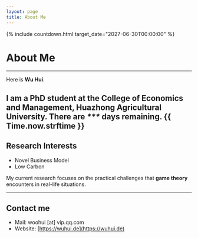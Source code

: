 ```yaml
---
layout: page
title: About Me
---
```

{% include countdown.html target_date="2027-06-30T00:00:00" %}

# About Me
---
<!-- <img src="./images/Life_Photo.JPG!min" class="floatpic"> -->

Here is **Wu Hui**.<br>

I am a PhD student at the College of Economics and Management, **Huazhong Agricultural University**. There are **<i id="timer">\*\*\*</i>** days remaining.
{{ Time.now.strftime }}
---

## Research Interests

**<font color="#990000"></font>**


- Novel Business Model
- Low Carbon

My current research focuses on the practical challenges that **game theory** encounters in real-life situations.

---

<!-- ## News and Updates

- Dec 19, 2024：The first paper of my doctoral phase has been completed and submitted for publication🥰.
- **Dec 20, 2024**：Desk Rejected by AE 😭.
- Dec 21, 2024: Submit the paper to another marketing journal . Kindly consider it favorably.

---
-->

## Contact me

- Mail: woohui [at] vip.qq.com
- Website: [https://wuhui.de](https://wuhui.de)


